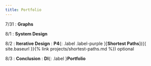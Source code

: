 ```yaml
---
title: Portfolio
---
```


7/31
: **Graphs**

8/1
: **System Design**

8/2
: **Iterative Design**
: **P4**{: .label .label-purple }[**Shortest Paths**]({{ site.baseurl }}{% link projects/shortest-paths.md %}) optional

8/3
: **Conclusion**
: **DI**{: .label }**Portfolio**
